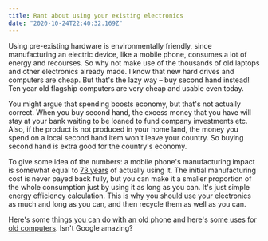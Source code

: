 ```yaml
---
title: Rant about using your existing electronics
date: "2020-10-24T22:40:32.169Z"
---
```

Using pre-existing hardware is environmentally friendly, since manufacturing an electric device, like a mobile phone, consumes a lot of energy and recourses. So why not make use of the thousands of old laptops and other electronics already made. I know that new hard drives and computers are cheap. But that's the lazy way – buy second hand instead! Ten year old flagship computers are very cheap and usable even today.

You might argue that spending boosts economy, but that's not actually correct. When you buy second hand, the excess money that you have will stay at your bank waiting to be loaned to fund company investments etc. Also, if the product is not produced in your home land, the money you spend on a local second hand item won't leave your country. So buying second hand is extra good for the country's economy.

To give some idea of the numbers: a mobile phone's manufacturing impact is somewhat equal to
[73 years](https://www.theatlantic.com/technology/archive/2014/10/the-energy-in-things/381557/)
of actually using it. The initial manufacturing cost is never payed back fully, but you can make it a smaller proportion of the whole consumption just by using it as long as you can. It's just simple energy efficiency calculation. This is why you should use your electronics as much and long as you can, and then recycle them as well as you can.

Here's some
<a href= "https://www.google.com/search?q=what+to+do+with+an+old+phone" target="_blank">things you can do with an old phone</a>
and here's
<a href= "https://www.google.com/search?q=what+to+do+with+an+old+computer" target="_blank">some uses for old computers</a>.
Isn't Google amazing?
